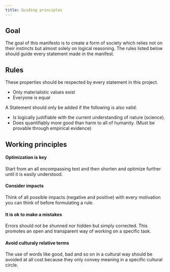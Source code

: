 ```yaml
---
title: Guiding principles
---
```

## Goal
The goal of this manifesto is to create a form of society which relies not on their instincts but almost solely on logical reasoning.
The rules listed below should guide every statement made in the manifest.

## Rules
These properties should be respected by every statement in this project.
* Only materialistic values exist
* Everyone is equal

A Statement should only be added if the following is also valid:
* Is logically justifiable with the current understanding of nature (science).
* Does quantifiably more good than harm to all of humanity. (Must be provable through empirical evidence)

## Working principles
#### Optimization is key
Start from an all encompassing text and then shorten and optimize further until
it is easily understood.

#### Consider impacts
Think of all possible impacts (negative and positive) with every motivation you can think of before
formulating a rule.

#### It is ok to make a mistakes
Errors should not be shunned nor hidden but simply corrected. This promotes an open and transparent way
of working on a specific task.

#### Avoid culturaly relative terms
The use of words like good, bad and so on in a cultural way should be avoided at all cost
because they only convey meaning in a specific cultural circle.
